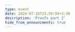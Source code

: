 ```yaml
---
type: event
date: 2024-07-16T23:59:59+3:30
description: 'Proofs part 2'
hide_from_announcments: true
---
```


